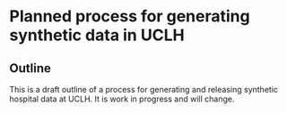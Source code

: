 # Planned process for generating synthetic data in UCLH

## Outline
This is a draft outline of a process for generating and releasing synthetic hospital data at UCLH. It is work in progress and will change. 